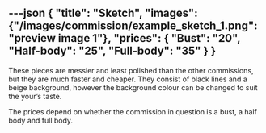 ---json
{
"title": "Sketch",
"images": {"/images/commission/example_sketch_1.png":"preview image 1"},
"prices": {
    "Bust": "20",
    "Half-body": "25",
    "Full-body": "35"
}
}
---

These pieces are messier and least polished than the other commissions, but they are much faster and cheaper. They consist of black lines and a beige background, however the background colour can be changed to suit the your’s taste.

The prices depend on whether the commission in question is a bust, a half body and full body.
